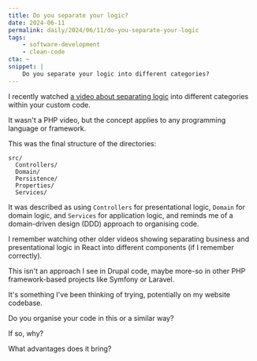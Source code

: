 ```yaml
---
title: Do you separate your logic?
date: 2024-06-11
permalink: daily/2024/06/11/do-you-separate-your-logic
tags:
    - software-development
    - clean-code
cta: ~
snippet: |
    Do you separate your logic into different categories?
---
```


I recently watched [a video about separating logic][0] into different categories within your custom code.

It wasn't a PHP video, but the concept applies to any programming language or framework.

This was the final structure of the directories:

```plain
src/
  Controllers/
  Domain/
  Persistence/
  Properties/
  Services/
```

It was described as using `Controllers` for presentational logic, `Domain` for domain logic, and `Services` for application logic, and reminds me of a domain-driven design (DDD) approach to organising code.

I remember watching other older videos showing separating business and presentational logic in React into different components (if I remember correctly).

This isn't an approach I see in Drupal code, maybe more-so in other PHP framework-based projects like Symfony or Laravel.

It's something I've been thinking of trying, potentially on my website codebase.

Do you organise your code in this or a similar way?

If so, why?

What advantages does it bring?

[0]: https://www.youtube.com/watch?v=DuozyaJQQ1U
